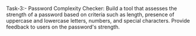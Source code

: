 Task-3:- Password Complexity Checker: 
Build a tool that assesses the strength of a password based on criteria such as length, presence of uppercase and lowercase letters, numbers, and special characters. Provide feedback to users on the password's strength.
